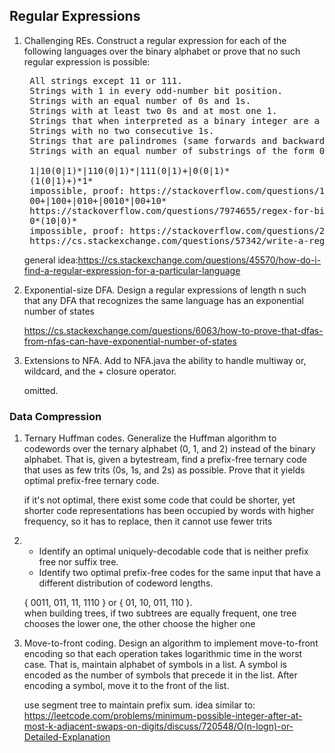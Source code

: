## Regular Expressions
1. Challenging REs. Construct a regular expression for each of the following languages over the binary alphabet or prove that no such regular expression is possible:
   <pre>
    All strings except 11 or 111.
    Strings with 1 in every odd-number bit position.
    Strings with an equal number of 0s and 1s.
    Strings with at least two 0s and at most one 1.
    Strings that when interpreted as a binary integer are a multiple of 3.
    Strings with no two consecutive 1s.
    Strings that are palindromes (same forwards and backwards).
    Strings with an equal number of substrings of the form 01 and 10.

    1|10(0|1)*|110(0|1)*|111(0|1)+|0(0|1)*
    (1(0|1)+)*1*
    impossible, proof: https://stackoverflow.com/questions/12497514/regular-expression-for-equal-number-of-0-and-1
    00+|100+|010+|0010*|00+10*
    https://stackoverflow.com/questions/7974655/regex-for-binary-multiple-of-3
    0*(10|0)*
    impossible, proof: https://stackoverflow.com/questions/233243/how-to-check-that-a-string-is-a-palindrome-using-regular-expressions
    https://cs.stackexchange.com/questions/57342/write-a-regular-expression-contains-an-equal-number-of-01-and-10-subtrings
   </pre>  

   general idea:https://cs.stackexchange.com/questions/45570/how-do-i-find-a-regular-expression-for-a-particular-language
   
2. Exponential-size DFA. Design a regular expressions of length n such that any DFA that recognizes the same language has an exponential number of states   

   https://cs.stackexchange.com/questions/6063/how-to-prove-that-dfas-from-nfas-can-have-exponential-number-of-states
   
3. Extensions to NFA. Add to NFA.java the ability to handle multiway or, wildcard, and the + closure operator.

   omitted.
   
### Data Compression
1. Ternary Huffman codes. Generalize the Huffman algorithm to codewords over the ternary alphabet (0, 1, and 2) instead of the binary alphabet. That is, given a bytestream, find a prefix-free ternary code that uses as few trits (0s, 1s, and 2s) as possible. Prove that it yields optimal prefix-free ternary code.

   if it's not optimal, there exist some code that could be shorter, yet shorter code representations has been occupied by words with higher frequency, so it has to replace, then it cannot use fewer trits

2. * Identify an optimal uniquely-decodable code that is neither prefix free nor suffix tree.
   * Identify two optimal prefix-free codes for the same input that have a different distribution of codeword lengths.
   
   { 0011, 011, 11, 1110 } or { 01, 10, 011, 110 }.  
   when building trees, if two subtrees are equally frequent, one tree chooses the lower one, the other choose the higher one
   
3. Move-to-front coding. Design an algorithm to implement move-to-front encoding so that each operation takes logarithmic time in the worst case. That is, maintain alphabet of symbols in a list. A symbol is encoded as the number of symbols that precede it in the list. After encoding a symbol, move it to the front of the list.

   use segment tree to maintain prefix sum. idea similar to: https://leetcode.com/problems/minimum-possible-integer-after-at-most-k-adjacent-swaps-on-digits/discuss/720548/O(n-logn)-or-Detailed-Explanation
